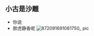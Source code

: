 ## 小古是沙雕
- 你说
- 胖虎静香呢
![872091691061750_ pic](https://github.com/YancieHu/yanciehu.github.io/assets/5726922/24b6fde8-736e-48c3-9973-e2084171906c)
